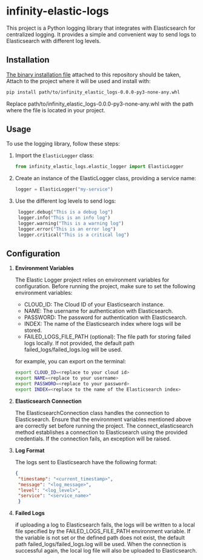 # infinity-elastic-logs

This project is a Python logging library that integrates with Elasticsearch for centralized logging. It provides a simple and convenient way to send logs to Elasticsearch with different log levels.

## Installation

 [The binary installation file](infinity_elastic_logs-0.0.0-py3-none-any.whl) attached to this repository should be taken,
Attach to the project where it will be used
and install with:

```bash
pip install path/to/infinity_elastic_logs-0.0.0-py3-none-any.whl
```

Replace path/to/infinity_elastic_logs-0.0.0-py3-none-any.whl with the path where the file is located in your project.

## Usage

To use the logging library, follow these steps:

1. Import the `ElasticLogger` class:

    ```python
    from infinity_elastic_logs.elastic_logger import ElasticLogger
    ```

2. Create an instance of the ElasticLogger class, providing a service name:

    ```python
    logger = ElasticLogger("my-service")
    ```

3. Use the different log levels to send logs:

   ```python
    logger.debug("This is a debug log")
    logger.info("This is an info log")
    logger.warning("This is a warning log")
    logger.error("This is an error log")
    logger.critical("This is a critical log")
    ```

## Configuration

1. **Environment Variables**

    The Elastic Logger project relies on environment variables for configuration. Before running the project, make sure to set the following environment variables:

    - CLOUD_ID: The Cloud ID of your Elasticsearch instance.
    - NAME: The username for authentication with Elasticsearch.
    - PASSWORD: The password for authentication with Elasticsearch.
    - INDEX: The name of the Elasticsearch index where logs will be stored.
    - FAILED_LOGS_FILE_PATH (optional): The file path for storing failed logs locally. If not provided, the default path failed_logs/failed_logs.log will be used.

    for example, you can export on the terminal:

    ```bash
    export CLOUD_ID=<replace to your cloud id>
    export NAME=<replace to your username>
    export PASSWORD=<replace to your password>
    export INDEX=<replace to the name of the Elasticsearch index>
    ```

2. **Elasticsearch Connection**

    The ElasticsearchConnection class handles the connection to Elasticsearch. Ensure that the environment variables mentioned above are correctly set before running the project. The connect_elasticsearch method establishes a connection to Elasticsearch using the provided credentials. If the connection fails, an exception will be raised.

3. **Log Format**

   The logs sent to Elasticsearch have the following format:

   ```json
   {
    "timestamp": "<current_timestamp>",
    "message": "<log_message>",
    "level": "<log_level>",
    "service": "<service_name>"
    }
    ```

4. **Failed Logs**

    if uploading a log to Elasticsearch fails, the logs will be written to a local file specified by the FAILED_LOGS_FILE_PATH environment variable. If the variable is not set or the defined path does not exist, the default path failed_logs/failed_logs.log will be used. When the connection is successful again, the local log file will also be uploaded to Elasticsearch.
